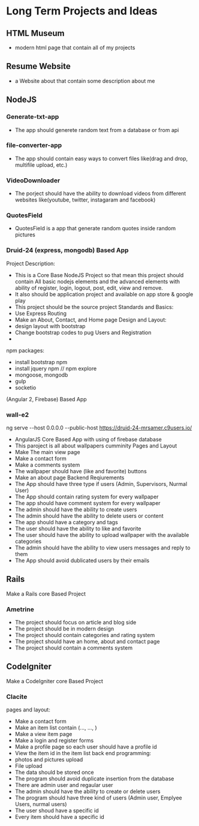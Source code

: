 # Long Term Projects and Ideas

## HTML Museum 
* modern html page that contain all of my projects

## Resume Website
* a Website about that contain some description about me


## NodeJS
### Generate-txt-app
* The app should generete random text from a database or from api

### file-converter-app
* The app should contain easy ways to convert files like(drag and drop, multifile upload, etc.)

### VideoDownloader
* The porject should have the ability to download videos from different websites like(youtube, twitter, instagaram and facebook)

### QuotesField
* QuotesField is a app that generate random quotes inside random pictures

### Druid-24 (express, mongodb) Based App
Project Description:
* This is a Core Base NodeJS Project so that mean this project should contain All basic nodejs elements and the advanced elements with ability of register, login, logout, post, edit, view and remove.
* It also should be application project and available on app store & google play
* This project should be the source project
Standards and Basics:
* Use Express Routing
* Make an About, Contact, and Home page
Design and Layout:
* design layout with bootstrap
* Change bootstrap codes to pug
Users and Registration
* 
npm packages:
* install bootstrap npm
* install jquery npm
//    npm explore
* mongoose, mongodb
* gulp
* socketio

<Name> (Angular 2, Firebase) Based App

### wall-e2
ng serve --host 0.0.0.0 --public-host https://druid-24-mrsamer.c9users.io/
* AngularJS Core Based App with using of firebase database
* This paroject is all about wallpapers cumminity
Pages and Layout
* Make The main view page
* Make a contact form
* Make a comments system
* The wallpaper should have (like and favorite) buttons
* Make an about page
Backend Reqiurements
* The App should have three type if users (Admin, Supervisors, Nurmal User)
* The App should contain rating system for every wallpaper
* The app should have comment system for every wallpaper
* The admin should have the ability to create users
* The admin should have the ability to delete users or content
* The app should have a category and tags
* The user should have the ability to like and favorite
* The user should have the ability to upload wallpaper with the available categories
* The admin should have the ability to view users messages and reply to them
* The App should avoid dublicated users by their emails



## Rails
Make a Rails core Based Project

### Ametrine
* The project should focus on article and blog side
* The project should be in modern design
* The project should contain categories and rating system
* The project should have an home, about and contact page
* The project should contain a comments system


## CodeIgniter
Make a CodeIgniter core Based Project

### Clacite
pages and layout:
* Make a contact form
* Make an item list contain (..., ..., )
* Make a view item page
* Make a login and register forms
* Make a profile page so each user should have a profile id
* View the item id in the item list
back end programming:
* photos and pictures upload
* File upload
* The data should be stored once
* The program should avoid duplicate insertion from the database
* There are admin user and regaular user
* The admin should have the ability to create or delete users
* The program should have three kind of users (Admin user, Emplyee Users, nurmal users)
* The user shoud have a specific id
* Every item should have a specific id

